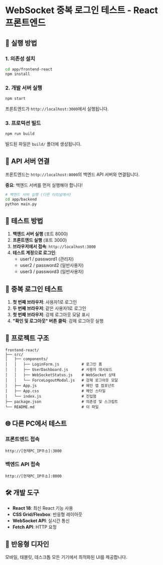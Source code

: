 # WebSocket 중복 로그인 테스트 - React 프론트엔드

## 🚀 실행 방법

### 1. 의존성 설치
```bash
cd app/frontend-react
npm install
```

### 2. 개발 서버 실행
```bash
npm start
```

프론트엔드가 `http://localhost:3000`에서 실행됩니다.

### 3. 프로덕션 빌드
```bash
npm run build
```

빌드된 파일은 `build/` 폴더에 생성됩니다.

## 🔗 API 서버 연결

프론트엔드는 `http://localhost:8000`의 백엔드 API 서버와 연결됩니다.

**중요**: 백엔드 서버를 먼저 실행해야 합니다!

```bash
# 백엔드 서버 실행 (다른 터미널에서)
cd app/backend
python main.py
```

## 🧪 테스트 방법

1. **백엔드 서버 실행** (포트 8000)
2. **프론트엔드 실행** (포트 3000)
3. **브라우저에서 접속**: `http://localhost:3000`
4. **테스트 계정으로 로그인**:
   - user1 / password1 (관리자)
   - user2 / password2 (일반사용자)
   - user3 / password3 (일반사용자)

## 🔄 중복 로그인 테스트

1. **첫 번째 브라우저**: 사용자1로 로그인
2. **두 번째 브라우저**: 같은 사용자1로 로그인
3. **첫 번째 브라우저**: 강제 로그아웃 모달 표시
4. **"확인 및 로그아웃" 버튼 클릭**: 강제 로그아웃 실행

## 📁 프로젝트 구조

```
frontend-react/
├── src/
│   ├── components/
│   │   ├── LoginForm.js          # 로그인 폼
│   │   ├── UserDashboard.js      # 사용자 대시보드
│   │   ├── WebSocketStatus.js    # WebSocket 상태
│   │   └── ForceLogoutModal.js   # 강제 로그아웃 모달
│   ├── App.js                    # 메인 앱 컴포넌트
│   ├── App.css                   # 메인 스타일
│   └── index.js                  # 진입점
├── package.json                  # 의존성 및 스크립트
└── README.md                     # 이 파일
```

## 🌐 다른 PC에서 테스트

### 프론트엔드 접속
```
http://[현재PC_IP주소]:3000
```

### 백엔드 API 접속
```
http://[현재PC_IP주소]:8000
```

## 🛠️ 개발 도구

- **React 18**: 최신 React 기능 사용
- **CSS Grid/Flexbox**: 반응형 레이아웃
- **WebSocket API**: 실시간 통신
- **Fetch API**: HTTP 요청

## 📱 반응형 디자인

모바일, 태블릿, 데스크톱 모든 기기에서 최적화된 UI를 제공합니다.
